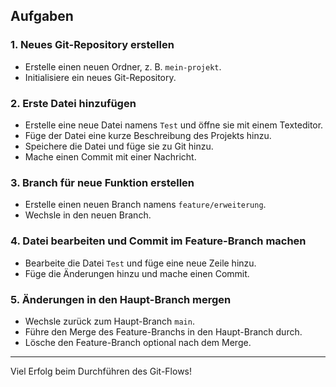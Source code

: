 ## Aufgaben

### 1. Neues Git-Repository erstellen

- Erstelle einen neuen Ordner, z. B. `mein-projekt`.
- Initialisiere ein neues Git-Repository.

### 2. Erste Datei hinzufügen

- Erstelle eine neue Datei namens `Test` und öffne sie mit einem Texteditor.
- Füge der Datei eine kurze Beschreibung des Projekts hinzu.
- Speichere die Datei und füge sie zu Git hinzu.
- Mache einen Commit mit einer Nachricht.

### 3. Branch für neue Funktion erstellen

- Erstelle einen neuen Branch namens `feature/erweiterung`.
- Wechsle in den neuen Branch.

### 4. Datei bearbeiten und Commit im Feature-Branch machen

- Bearbeite die Datei `Test` und füge eine neue Zeile hinzu.
- Füge die Änderungen hinzu und mache einen Commit.

### 5. Änderungen in den Haupt-Branch mergen

- Wechsle zurück zum Haupt-Branch `main`.
- Führe den Merge des Feature-Branchs in den Haupt-Branch durch.
- Lösche den Feature-Branch optional nach dem Merge.

---

Viel Erfolg beim Durchführen des Git-Flows!
